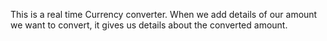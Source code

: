 This is a real time Currency converter. When we add details of our amount we want to convert, it gives us details about the converted amount.
